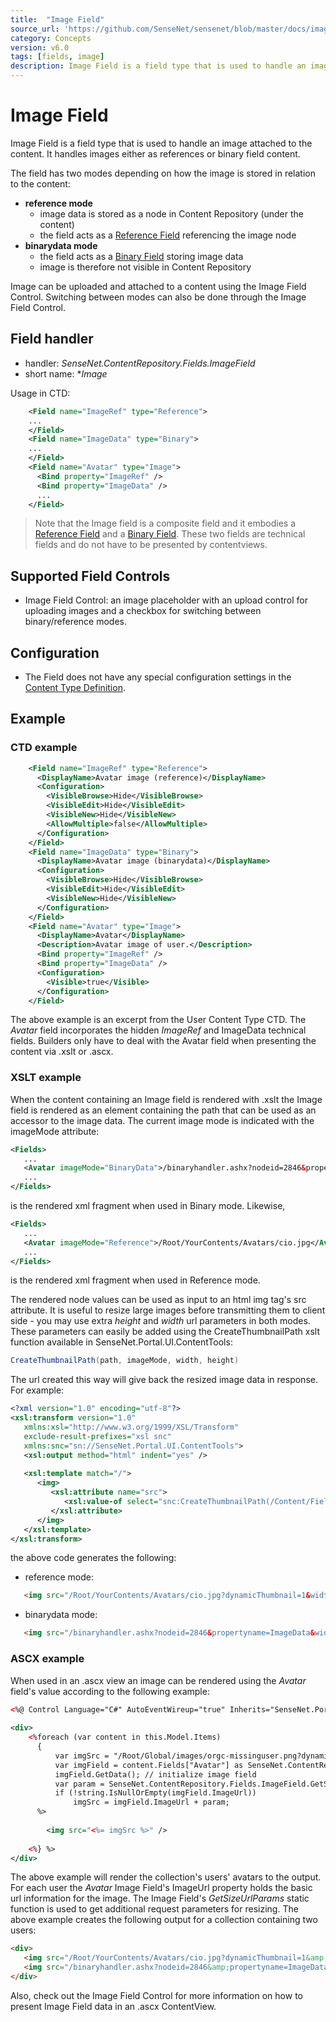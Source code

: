 ```yaml
---
title:  "Image Field"
source_url: 'https://github.com/SenseNet/sensenet/blob/master/docs/image-field.md'
category: Concepts
version: v6.0
tags: [fields, image]
description: Image Field is a field type that is used to handle an image attached to the content. It handles images either as references or binary field content.
---
```


# Image Field

Image Field is a field type that is used to handle an image attached to the content. It handles images either as references or binary field content.

The field has two modes depending on how the image is stored in relation to the content:

- **reference mode**
    - image data is stored as a node in Content Repository (under the content)
    - the field acts as a [Reference Field](/docs/reference-field) referencing the image node
- **binarydata mode**
    - the field acts as a [Binary Field](/docs/binary-field) storing image data
    - image is therefore not visible in Content Repository

Image can be uploaded and attached to a content using the Image Field Control. Switching between modes can also be done through the Image Field Control.

## Field handler

- handler: *SenseNet.ContentRepository.Fields.ImageField*
- short name: **Image*

Usage in CTD:

```xml
    <Field name="ImageRef" type="Reference">
    ...
    </Field>
    <Field name="ImageData" type="Binary">
    ...
    </Field>
    <Field name="Avatar" type="Image">
      <Bind property="ImageRef" />
      <Bind property="ImageData" />
      ...
    </Field>
```

> Note that the Image field is a composite field and it embodies a [Reference Field](/docs/reference-field) and a [Binary Field](/docs/binary-field). These two fields are technical fields and do not have to be presented by contentviews.

## Supported Field Controls

- Image Field Control: an image placeholder with an upload control for uploading images and a checkbox for switching between binary/reference modes.

## Configuration

- The Field does not have any special configuration settings in the [Content Type Definition](/docs/ctd).

## Example

### CTD example

```xml
    <Field name="ImageRef" type="Reference">
      <DisplayName>Avatar image (reference)</DisplayName>
      <Configuration>
        <VisibleBrowse>Hide</VisibleBrowse>
        <VisibleEdit>Hide</VisibleEdit>
        <VisibleNew>Hide</VisibleNew>
        <AllowMultiple>false</AllowMultiple>
      </Configuration>
    </Field>
    <Field name="ImageData" type="Binary">
      <DisplayName>Avatar image (binarydata)</DisplayName>
      <Configuration>
        <VisibleBrowse>Hide</VisibleBrowse>
        <VisibleEdit>Hide</VisibleEdit>
        <VisibleNew>Hide</VisibleNew>
      </Configuration>
    </Field>
    <Field name="Avatar" type="Image">
      <DisplayName>Avatar</DisplayName>
      <Description>Avatar image of user.</Description>
      <Bind property="ImageRef" />
      <Bind property="ImageData" />
      <Configuration>
        <Visible>true</Visible>
      </Configuration>
    </Field>
```

The above example is an excerpt from the User Content Type CTD. The *Avatar* field incorporates the hidden *ImageRef* and ImageData technical fields. Builders only have to deal with the Avatar field when presenting the content via .xslt or .ascx.

### XSLT example

When the content containing an Image field is rendered with .xslt the Image field is rendered as an element containing the path that can be used as an accessor to the image data. The current image mode is indicated with the imageMode attribute:

```xml
<Fields>
   ...
   <Avatar imageMode="BinaryData">/binaryhandler.ashx?nodeid=2846&propertyname=ImageData</Avatar>
   ...
</Fields>
```

is the rendered xml fragment when used in Binary mode. Likewise,

```xml
<Fields>
   ...
   <Avatar imageMode="Reference">/Root/YourContents/Avatars/cio.jpg</Avatar>
   ...
</Fields>
```

is the rendered xml fragment when used in Reference mode.

The rendered node values can be used as input to an html img tag's src attribute. It is useful to resize large images before transmitting them to client side - you may use extra *height* and *width* url parameters in both modes. These parameters can easily be added using the CreateThumbnailPath xslt function available in SenseNet.Portal.UI.ContentTools:

```csharp
CreateThumbnailPath(path, imageMode, width, height)
```

The url created this way will give back the resized image data in response. For example:

```xml
<?xml version="1.0" encoding="utf-8"?>
<xsl:transform version="1.0" 
   xmlns:xsl="http://www.w3.org/1999/XSL/Transform" 
   exclude-result-prefixes="xsl snc" 
   xmlns:snc="sn://SenseNet.Portal.UI.ContentTools">
   <xsl:output method="html" indent="yes" />
 
   <xsl:template match="/">
      <img>
         <xsl:attribute name="src">
            <xsl:value-of select="snc:CreateThumbnailPath(/Content/Fields/Avatar, /Content/Fields/Avatar/@imageMode, 20, 20)" />
         </xsl:attribute>
      </img>
   </xsl:template>
</xsl:transform>
```

the above code generates the following:

- reference mode:

```html
   <img src="/Root/YourContents/Avatars/cio.jpg?dynamicThumbnail=1&width=20&height=20"/>
```

- binarydata mode:

```html
   <img src="/binaryhandler.ashx?nodeid=2846&propertyname=ImageData&width=20&height=20"/>
```

### ASCX example

When used in an .ascx view an image can be rendered using the *Avatar* field's value according to the following example:

```xml
<%@ Control Language="C#" AutoEventWireup="true" Inherits="SenseNet.Portal.Portlets.ContentCollectionView" %>
 
<div>
    <%foreach (var content in this.Model.Items)
      {
          var imgSrc = "/Root/Global/images/orgc-missinguser.png?dynamicThumbnail=1&width=64&height=64";
          var imgField = content.Fields["Avatar"] as SenseNet.ContentRepository.Fields.ImageField;
          imgField.GetData(); // initialize image field
          var param = SenseNet.ContentRepository.Fields.ImageField.GetSizeUrlParams(imgField.ImageMode, 64, 64);
          if (!string.IsNullOrEmpty(imgField.ImageUrl))
              imgSrc = imgField.ImageUrl + param;
      %>
 
        <img src="<%= imgSrc %>" />
 
    <%} %>
</div>
```

The above example will render the collection's users' avatars to the output. For each user the *Avatar* Image Field's ImageUrl property holds the basic url information for the image. The Image Field's *GetSizeUrlParams* static function is used to get additional request parameters for resizing. The above example creates the following output for a collection containing two users:

```html
<div>
   <img src="/Root/YourContents/Avatars/cio.jpg?dynamicThumbnail=1&amp;width=64&amp;height=64"> 
   <img src="/binaryhandler.ashx?nodeid=2846&amp;propertyname=ImageData&amp;width=64&amp;height=64"> 
</div>
```

Also, check out the Image Field Control for more information on how to present Image Field data in an .ascx ContentView.
